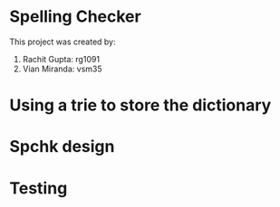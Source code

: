 # Spelling Checker

This project was created by:

1. Rachit Gupta: rg1091
2. Vian Miranda: vsm35


# Using a trie to store the dictionary


# Spchk design


# Testing